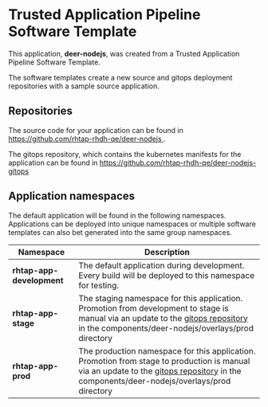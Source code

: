 # Trusted Application Pipeline Software Template

This application, **deer-nodejs**, was created from a Trusted Application Pipeline Software Template.

The software templates create a new source and gitops deployment repositories with a sample source application. 

## Repositories

The source code for your application can be found in [https://github.com/rhtap-rhdh-qe/deer-nodejs ](https://github.com/rhtap-rhdh-qe/deer-nodejs ).
 
The gitops repository, which contains the kubernetes manifests for the application can be found in 
[https://github.com/rhtap-rhdh-qe/deer-nodejs-gitops ](https://github.com/rhtap-rhdh-qe/deer-nodejs-gitops ) 

## Application namespaces 

The default application will be found in the following namespaces. Applications can be deployed into unique namespaces or multiple software templates can also bet generated into the same group namespaces.  

|  Namespace   |  Description   |  
| -------- | -------- |   
| **rhtap-app-development** | The default application during development. Every build will be deployed to this namespace for testing. | 
| **rhtap-app-stage** | The staging namespace for this application. Promotion from development to stage is manual via an update to the [gitops repository](https://github.com/rhtap-rhdh-qe/deer-nodejs-gitops ) in the components/deer-nodejs/overlays/prod directory |  
| **rhtap-app-prod** | The production namespace for this application. Promotion from stage to production is manual via an update to the [gitops repository](https://github.com/rhtap-rhdh-qe/deer-nodejs-gitops ) in the components/deer-nodejs/overlays/prod directory | 